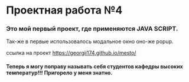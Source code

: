 # Проектная работа №4

### Это мой первый проект, где применяются JAVA SCRIPT.

Так-же в первые использовалось модальное окно оно-же popup.

ссылка на проект https://georgii174.github.io/mesto/

#### Теперь я могу поправу называть себя студентов кафедры высоких температур!!! Пригорело у меня знатно.
